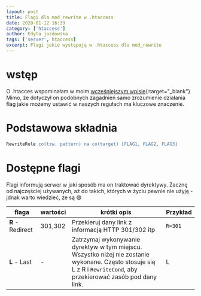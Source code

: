 ```yaml
---
layout: post
title: Flagi dla mod_rewrite w .htaccess
date: 2020-01-12 16:39
category: ['htaccess']
author: Edyta jozdowska
tags: ['server', htaccess]
excerpt: Flagi jakie występują w .htaccess dla mod_rewrite 
---
```


# wstęp
O .htacces wspominałam w moim [wcześniejszym wpisie](./htaccess){:target="_blank"}
Mimo, że dotyczył on podobnych zagadnień samo zrozumienie działania flag jakie możemy ustawić w naszych regułach ma kluczowe znaczenie.

# Podstawowa składnia 
```apache
RewriteRule co(tzw. pattern) na co(target) [FLAG1, FLAG2, FLAG3]
```

# Dostępne flagi 
Flagi informują serwer w jaki sposób ma on traktować dyrektywy. Zacznę od najczęściej używanych, aż do takich, których w życiu pewnie nie użyję - jdnak warto wiedzieć, że są :smile:

| flaga            | wartości | krótki opis                                                                                                      | Przykład |
|------------------|----------|------------------------------------------------------------------------------------------------------------------|----------|
| **R** - Redirect | 301,302  | Przekieruj dany link z informacją HTTP 301/302 itp                                                               | `R=301`  |
| **L** - Last     | -        | Zatrzymaj wykonywanie dyrektyw w tym miejscu.<br/>Wszystko niżej nie zostanie wykonane. Często stosuje się L z R i `RewriteCond`, aby przekierować zasób pod dany link.  | L        |